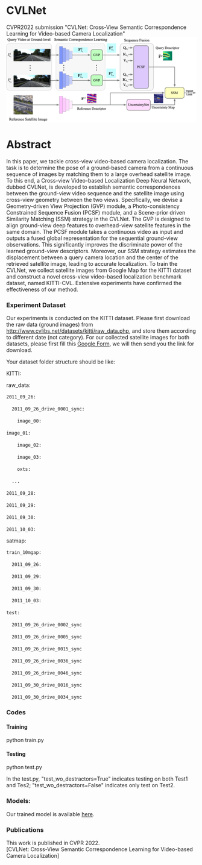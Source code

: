 # CVLNet
CVPR2022 submission "CVLNet: Cross-View Semantic Correspondence Learning for Video-based Camera Localization"
![alt text](./VBL_Framework.png)

# Abstract
In this paper, we tackle cross-view video-based camera localization. The task is to determine the pose of a ground-based camera from a continuous sequence of images by matching them to a large overhead satellite image. 
To this end, a Cross-view Video-based Localization Deep Neural Network, dubbed CVLNet, is developed to establish semantic correspondences between the ground-view video sequence and the satellite image using cross-view geometry between the two views. 
Specifically, we devise a Geometry-driven View Projection (GVP) module, a Photo-consistency Constrained Sequence Fusion (PCSF) module, and a Scene-prior driven Similarity Matching (SSM) strategy in the CVLNet.  The GVP is designed to align ground-view deep features to overhead-view satellite features in the same domain.  The PCSF module takes a continuous video as input and outputs a fused global representation for the sequential ground-view observations. 
This significantly improves the discriminate power of the learned ground-view descriptors. 
Moreover, our SSM strategy estimates the displacement between a query camera location and the center of the retrieved satellite image, leading to accurate localization. To train the CVLNet, we collect satellite images from Google Map for the KITTI dataset and construct a novel cross-view video-based localization benchmark dataset, named KITTI-CVL. Extensive experiments have confirmed the effectiveness of our method. 
### Experiment Dataset
Our experiments is conducted on the KITTI dataset. 
Please first download the raw data (ground images) from http://www.cvlibs.net/datasets/kitti/raw_data.php, and store them according to different date (not category). 
For our collected satellite images for both datasets, please first fill this [Google Form](https://forms.gle/61V7fVR2FE5emHDM6), we will then send you the link for download. 

Your dataset folder structure should be like: 

KITTI:

  raw_data:
  
    2011_09_26:
    
      2011_09_26_drive_0001_sync:
      
        image_00:
	
	image_01:
	
        image_02:
	
        image_03:
	
        oxts:
	
      ...
      
    2011_09_28:
    
    2011_09_29:
    
    2011_09_30:
    
    2011_10_03:
  
  
  satmap:
  
    train_10mgap:
    
      2011_09_26:
      
      2011_09_29:
      
      2011_09_30:
      
      2011_10_03:
      
    test:
    
      2011_09_26_drive_0002_sync
      
      2011_09_26_drive_0005_sync
      
      2011_09_26_drive_0015_sync
      
      2011_09_26_drive_0036_sync
      
      2011_09_26_drive_0046_sync
      
      2011_09_30_drive_0016_sync
      
      2011_09_30_drive_0034_sync

### Codes

#### Training 

python train.py 

#### Testing 
python test.py 

In the test.py, "test_wo_destractors=True" indicates testing on both Test1 and Tes2; "test_wo_destractors=False" indicates only test on Test2. 

### Models:
Our trained model is available [here](https://anu365-my.sharepoint.com/:u:/g/personal/u6293587_anu_edu_au/EVVeze8yhfpGpsrpuAJDpP0BqS86odkmeeQyu1rdDBJOSA?e=I9Hsk7). 



### Publications
This work is published in CVPR 2022.  
[CVLNet: Cross-View Semantic Correspondence Learning for Video-based Camera Localization]
